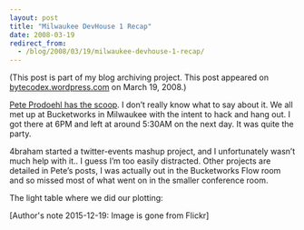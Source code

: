 ```yaml
---
layout: post
title: "Milwaukee DevHouse 1 Recap"
date: 2008-03-19
redirect_from:
  - /blog/2008/03/19/milwaukee-devhouse-1-recap/
---
```


(This post is part of my blog archiving project. This post appeared on
[bytecodex.wordpress.com](http://bytecodex.wordpress.com/2008/03/19/milwaukee-devhouse1-recap/)
on March 19, 2008.)

[Pete Prodoehl has the
scoop](http://rasterweb.net/raster/2008/03/18/milwaukeedevhouse1-wrap-up/).
I don’t really know what to say about it. We all met up at Bucketworks
in Milwaukee with the intent to hack and hang out. I got there at 6PM
and left at around 5:30AM on the next day. It was quite the party.

4braham started a twitter-events mashup project, and I unfortunately
wasn’t much help with it.. I guess I’m too easily distracted. Other
projects are detailed in Pete’s posts, I was actually out in the
Bucketworks Flow room and so missed most of what went on in the smaller
conference room.

The light table where we did our plotting:

[Author's note 2015-12-19: Image is gone from Flickr]
